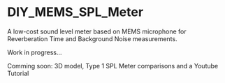 # DIY_MEMS_SPL_Meter
A low-cost sound level meter based on MEMS microphone for Reverberation Time and Background Noise measurements.

Work in progress...

Comming soon: 3D model, Type 1 SPL Meter comparisons and a Youtube Tutorial
